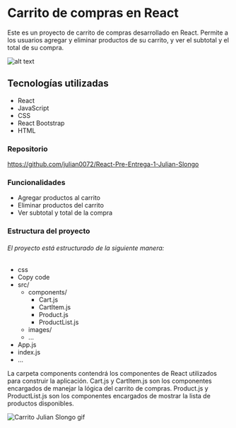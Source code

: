 # Carrito de compras en React

Este es un proyecto de carrito de compras desarrollado en React. Permite a los usuarios agregar y eliminar productos de su carrito, y ver el subtotal y el total de su compra.

![alt text](https://encrypted-tbn0.gstatic.com/images?q=tbn:ANd9GcQc2Y2gmQB5zuaBd1AfN_AyEgoTgxPF65i7GwlvrbnnP_RUlubieG19WFnonCtS4ZfAox4&usqp=CAU)

## Tecnologías utilizadas

- React
- JavaScript
- CSS
- React Bootstrap
- HTML

### Repositorio

https://github.com/julian0072/React-Pre-Entrega-1-Julian-Slongo

### Funcionalidades

- Agregar productos al carrito
- Eliminar productos del carrito
- Ver subtotal y total de la compra

### Estructura del proyecto

###### El proyecto está estructurado de la siguiente manera:

- css
- Copy code
- src/
  - components/
    - Cart.js
    - CartItem.js
    - Product.js
    - ProductList.js
  - images/
  - ...
- App.js
- index.js
- ...

La carpeta components contendrá los componentes de React utilizados para construir la aplicación. Cart.js y CartItem.js son los componentes encargados de manejar la lógica del carrito de compras. Product.js y ProductList.js son los componentes encargados de mostrar la lista de productos disponibles.


![Carrito Julian Slongo gif](https://user-images.githubusercontent.com/108677837/226132729-da856098-2c4d-4ff7-bd05-a6729e7560cd.gif)


